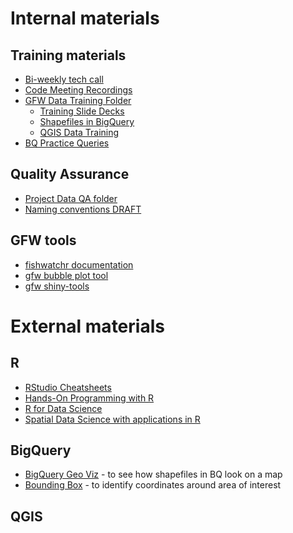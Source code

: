 

# Internal materials

## Training materials

- [Bi-weekly tech call](https://drive.google.com/drive/u/1/folders/1rkbdXsA7j-UmXWIsW8SIOAXMyzKQMfR8)
- [Code Meeting Recordings](https://drive.google.com/drive/u/1/folders/1zqqsaD85oIam3wPYYmfzhjlmQbbHDhGv)
- [GFW Data Training Folder](https://drive.google.com/drive/u/1/folders/0AIfysivHdyTgUk9PVA)
  - [Training Slide Decks](https://drive.google.com/drive/u/1/folders/117s4rmWngMdB3BqySBkrpdYA04MZk5lY)
  - [Shapefiles in BigQuery](https://docs.google.com/presentation/d/1P22qaZBTR5Y6SxZoDMq3jPORQ7CdJggoJh6J_7quRgg/edit#slide=id.p)
  - [QGIS Data Training](https://drive.google.com/drive/folders/1hP9gyEV1un0K1CzofHMH2P2xvMkqhzdt)
- [BQ Practice Queries](https://github.com/GlobalFishingWatch/bigquery-documentation-wf827/tree/master/queries/examples/current)

## Quality Assurance

- [Project Data QA folder](https://drive.google.com/drive/u/1/folders/0AP14SuBKoVxjUk9PVA)
- [Naming conventions DRAFT](https://docs.google.com/document/d/15sXzwnDoz3WLNBx_w78QEmw8W4AlW77nYkrxRX2bOHE/edit#heading=h.qk8q7pey6jh)

## GFW tools

- [fishwatchr documentation](https://github.com/GlobalFishingWatch/fishwatchr)
- [gfw bubble plot tool](https://observablehq.com/@jhjanicki/gfw-clustered-bubble-chart-template)
- [gfw shiny-tools](https://github.com/GlobalFishingWatch/shiny-tools)

# External materials

## R

- [RStudio Cheatsheets](https://www.rstudio.com/resources/cheatsheets/)
- [Hands-On Programming with R](https://rstudio-education.github.io/hopr/)
- [R for Data Science](https://r4ds.had.co.nz/)
- [Spatial Data Science with applications in R](https://keen-swartz-3146c4.netlify.app/index.html)

## BigQuery

- [BigQuery Geo Viz](https://bigquerygeoviz.appspot.com/) - to see how shapefiles in BQ look on a map
- [Bounding Box](https://boundingbox.klokantech.com/) - to identify coordinates around area of interest

## QGIS